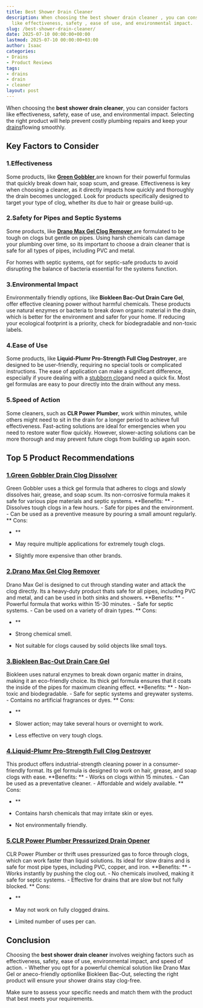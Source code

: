 ```yaml
---
title: Best Shower Drain Cleaner
description: When choosing the best shower drain cleaner , you can consider factors
  like effectiveness, safety , ease of use, and environmental impact.
slug: /best-shower-drain-cleaner/
date: 2025-07-10 00:00:00+00:00
lastmod: 2025-07-10 00:00:00+03:00
author: Isaac
categories:
- Drains
- Product Reviews
tags:
- drains
- drain
- cleaner
layout: post
---
```

When choosing the **best shower drain cleaner**, you can consider factors like effectiveness, safety, ease of use, and environmental impact. Selecting the right product will help prevent costly plumbing repairs and keep your [drains](https://pestpolicy.com/how-drain-cleaners-work/)flowing smoothly.

##  Key Factors to Consider

###  1.**Effectiveness**

Some products, like [**Green Gobbler**](https://www.amazon.com/dp/B0182VBOJE/?tag=p-policy-20),are known for their powerful formulas that quickly break down hair, soap scum, and grease. Effectiveness is key when choosing a cleaner, as it directly impacts how quickly and thoroughly the drain becomes unclogged. Look for products specifically designed to target your type of clog, whether its due to hair or grease build-up.

###  2.**Safety for Pipes and Septic Systems**

Some products, like [**Drano Max Gel Clog Remover**](https://www.amazon.com/dp/B003TS2R1A/?tag=p-policy-20),are formulated to be tough on clogs but gentle on pipes. Using harsh chemicals can damage your plumbing over time, so its important to choose a drain cleaner that is safe for all types of pipes, including PVC and metal.

For homes with septic systems, opt for septic-safe products to avoid disrupting the balance of bacteria essential for the systems function.

###  3.**Environmental Impact**

Environmentally friendly options, like **Biokleen Bac-Out Drain Care Gel**, offer effective cleaning power without harmful chemicals. These products use natural enzymes or bacteria to break down organic material in the drain, which is better for the environment and safer for your home. If reducing your ecological footprint is a priority, check for biodegradable and non-toxic labels.

###  4.**Ease of Use**

Some products, like **Liquid-Plumr Pro-Strength Full Clog Destroyer**, are designed to be user-friendly, requiring no special tools or complicated instructions. The ease of application can make a significant difference, especially if youre dealing with a [stubborn clog](https://pestpolicy.com/best-drain-cleaner/)and need a quick fix. Most gel formulas are easy to pour directly into the drain without any mess.

###  5.**Speed of Action**

Some cleaners, such as **CLR Power Plumber**, work within minutes, while others might need to sit in the drain for a longer period to achieve full effectiveness. Fast-acting solutions are ideal for emergencies when you need to restore water flow quickly. However, slower-acting solutions can be more thorough and may prevent future clogs from building up again soon.

##  Top 5 Product Recommendations

###  [1.**Green Gobbler Drain Clog Dissolver**](https://www.amazon.com/dp/B0182VBOJE/?tag=p-policy-20)

Green Gobbler uses a thick gel formula that adheres to clogs and slowly dissolves hair, grease, and soap scum. Its non-corrosive formula makes it safe for various pipe materials and septic systems. **Benefits: ** - Dissolves tough clogs in a few hours. - Safe for pipes and the environment. - Can be used as a preventive measure by pouring a small amount regularly. **
Cons:

- **

- May require multiple applications for extremely tough clogs.

- Slightly more expensive than other brands.

###  [2.**Drano Max Gel Clog Remover**](https://www.amazon.com/dp/B003TS2R1A/?tag=p-policy-20)

Drano Max Gel is designed to cut through standing water and attack the clog directly. Its a heavy-duty product thats safe for all pipes, including PVC and metal, and can be used in both sinks and showers. **Benefits: ** - Powerful formula that works within 15-30 minutes. - Safe for septic systems. - Can be used on a variety of drain types. **
Cons:

- **

- Strong chemical smell.

- Not suitable for clogs caused by solid objects like small toys.

###  [3.**Biokleen Bac-Out Drain Care Gel**](https://www.amazon.com/dp/B003TN6JE6/?tag=p-policy-20)

Biokleen uses natural enzymes to break down organic matter in drains, making it an eco-friendly choice. Its thick gel formula ensures that it coats the inside of the pipes for maximum cleaning effect. **Benefits: ** - Non-toxic and biodegradable. - Safe for septic systems and greywater systems. - Contains no artificial fragrances or dyes. **
Cons:

- **

- Slower action; may take several hours or overnight to work.

- Less effective on very tough clogs.

###  [4.**Liquid-Plumr Pro-Strength Full Clog Destroyer**](https://www.amazon.com/dp/B000VDREQE/?tag=p-policy-20)

This product offers industrial-strength cleaning power in a consumer-friendly format. Its gel formula is designed to work on hair, grease, and soap clogs with ease. **Benefits: ** - Works on clogs within 15 minutes. - Can be used as a preventative cleaner. - Affordable and widely available. **
Cons:

- **

- Contains harsh chemicals that may irritate skin or eyes.

- Not environmentally friendly.

###  [5.**CLR Power Plumber Pressurized Drain Opener**](https://www.amazon.com/dp/B000ASBFWE/?tag=p-policy-20)

CLR Power Plumber or thrift uses pressurized gas to force through clogs, which can work faster than liquid solutions. Its ideal for slow drains and is safe for most pipe types, including PVC, copper, and iron. **Benefits: ** - Works instantly by pushing the clog out. - No chemicals involved, making it safe for septic systems. - Effective for drains that are slow but not fully blocked. **
Cons:

- **

- May not work on fully clogged drains.

- Limited number of uses per can.

##  Conclusion

Choosing the **best shower drain cleaner** involves weighing factors such as effectiveness, safety, ease of use, environmental impact, and speed of action. - Whether you opt for a powerful chemical solution like Drano Max Gel or aneco-friendly optionlike Biokleen Bac-Out, selecting the right product will ensure your shower drains stay clog-free.

Make sure to assess your specific needs and match them with the product that best meets your requirements.